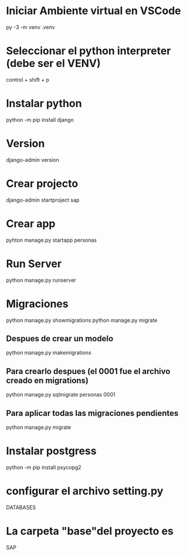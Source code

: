 # Iniciar Ambiente virtual en VSCode

py -3 -m venv .venv 
# Seleccionar el python interpreter (debe ser el VENV)
control + shift + p


# Instalar python
python -m pip install django

# Version
django-admin version    

# Crear projecto
django-admin startproject sap  

# Crear app
pyhton manage.py startapp personas

# Run Server
python manage.py runserver

# Migraciones
python manage.py showmigrations
python manage.py migrate
## Despues de crear un modelo
python manage.py makemigrations 
## Para crearlo despues (el 0001 fue el archivo creado en migrations)
python manage.py sqlmigrate personas 0001
## Para aplicar todas las migraciones pendientes
python manage.py migrate


# Instalar postgress
python -m pip install psycopg2  

# configurar el archivo setting.py
DATABASES

# La carpeta "base"del proyecto es
SAP

